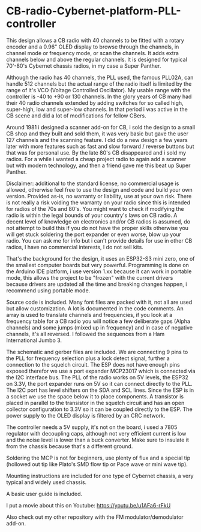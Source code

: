 # CB-radio-Cybernet-platform-PLL-controller

This design allows a CB radio with 40 channels to be fitted with a rotary encoder and a 0.96" OLED display to browse through the channels, in channel mode or frequency mode, or scan the channels. It adds extra channels below and above the regular channels.
It is designed for typical 70'-80's Cybernet chassis radios, in my case a Super Panther.

Although the radio has 40 channels, the PLL used, the famous PLL02A, can handle 512 channels but the actual range of the radio itself is limited by the range of it's VCO (Voltage Controlled Oscillator). My usable range with the controller is -40 to +90 or 130 channels.
In the glory years of CB many had their 40 radio channels extended by adding switches for so called high, super-high, low and super-low channels.
In that period i was active in the CB scene and did a lot of modifications for fellow CBers.

Around 1981 i designed a scanner add-on for CB, i sold the design to a small CB shop and they built and sold them, it was very basic but gave the user 127 channels and the scanning feature.
I did do a new design a few years later with more features such as fast and slow forward / reverse buttons but that was for personal use. By the late 80's CB disappeared and i sold my radios.
For a while i wanted a cheap project radio to again add a scanner but with modern technology, and then a friend gave me this beat up Super Panther.

Disclaimer: additional to the standard license, no commercial usage is allowed, otherwise feel free to use the design and code and build your own version.
Provided as-is, no warranty or liability, use at your own risk. There is not really a risk voiding the warranty on your radio since this is intended for radios of the 70s and 80's. You might want to check if modifying the radio is within the legal bounds of your country's laws on CB radio. A decent level of knowledge on electronics and/or CB radios is assumed, do not attempt to build this if you do not have the proper skills otherwise you will get stuck soldering the port expander or even worse, blow up your radio. You can ask me for info but i can't provide details for use in other CB radios, I have no commercial interests, I do not sell kits.

That's the background for the design, it uses an ESP32-S3 mini zero, one of the smallest computer boards but very powerful.
Programming is done on the Arduino IDE platform, i use version 1.xx because it can work in portable mode, this allows the project to be "frozen" with the current drivers because drivers are updated all the time and breaking changes happen, i recommend using portable mode.

Source code is included.
Many font files are packed with it, not all are used but allow customization.
A lot is documented in the code comments.
An array is used to translate channels and frequencies, if you look at a frequency table for a CB radio you will notice a few deliberate gaps (Alpha channels) and some jumps (mixed up in frequency) and in case of negative channels, it's all reversed. I followed the sequences from a Ham International Jumbo 3.

The schematic and gerber files are included.
We are connecting 9 pins to the PLL for frequency selection plus a lock detect signal, further a connection to the squelch circuit.
The ESP does not have enough pins exposed therefor we use a port expander MCP23017 which is connected via the I2C interface bus.
The PLL of the radio works on 5V levels, the ESP32 on 3.3V, the port expander runs on 5V so it can connect directly to the PLL. The I2C port has level shifters on the SDA and SCL lines.
Since the ESP is in a socket we use the space below it to place components.
A transistor is placed in parallel to the transistor in the squelch circuit and has an open collector configuration to 3.3V so it can be coupled directly to the ESP.
The power supply to the OLED display is filtered by an CRC network.

The controller needs a 5V supply, it's not on the board, i used a 7805 regulator with decoupling caps, although not very efficient current is low and the noise level is lower than a buck converter. Make sure to insulate it from the chassis because that's a different ground.

Soldering the MCP is not for beginners, use plenty of flux and a special tip (hollowed out tip like Plato's SMD flow tip or Pace wave or mini wave tip).

Mounting instructions are included for one type of Cybernet chassis, a very typical and widely used chassis.

A basic user guide is included.

I put a movie about this on Youtube: https://youtu.be/u1AFa6-rFkU

Also check out my other repository with the FM modulator/demodulator add-on.



